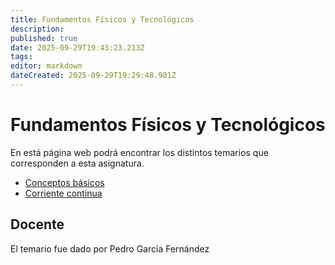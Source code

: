 ```yaml
---
title: Fundamentos Físicos y Tecnológicos
description: 
published: true
date: 2025-09-29T19:43:23.213Z
tags: 
editor: markdown
dateCreated: 2025-09-29T19:29:48.981Z
---
```


# Fundamentos Físicos y Tecnológicos
En está página web podrá encontrar los distintos temarios que corresponden a esta asignatura.

- [Conceptos básicos](tema0)
- [Corriente continua](tema1)




## Docente
El temario fue dado por Pedro García Fernández